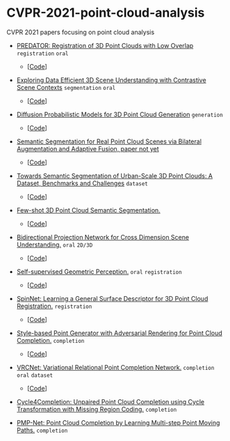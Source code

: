 # CVPR-2021-point-cloud-analysis
CVPR 2021 papers focusing on point cloud analysis

- [PREDATOR: Registration of 3D Point Clouds with Low Overlap](https://arxiv.org/pdf/2011.13005.pdf) `registration` `oral`
  - [[Code](https://github.com/ShengyuH/OverlapPredator)]

- [Exploring Data Efficient 3D Scene Understanding with Contrastive Scene Contexts](https://arxiv.org/pdf/2012.09165.pdf) `segmentation` `oral`
  - [[Code](https://sekunde.github.io/project_efficient/)]

- [Diffusion Probabilistic Models for 3D Point Cloud Generation](https://arxiv.org/pdf/2103.01458.pdf)  `generation`
  - [[Code](https://github.com/luost26/diffusion-point-cloud)]

- [Semantic Segmentation for Real Point Cloud Scenes via Bilateral Augmentation and Adaptive Fusion, paper not yet]()
  - [[Code](https://github.com/ShiQiu0419/BAAF-Net)]

- [Towards Semantic Segmentation of Urban-Scale 3D Point Clouds: A Dataset, Benchmarks and Challenges](https://arxiv.org/pdf/2009.03137.pdf) `dataset`
  - [[Code](https://github.com/QingyongHu/SensatUrban)]

- [Few-shot 3D Point Cloud Semantic Segmentation.]() 
  - [[Code](https://github.com/Na-Z/attMPTI)]

- [Bidirectional Projection Network for Cross Dimension Scene Understanding.]() `oral` `2D/3D`
  - [[Code](https://github.com/wbhu/BPNet)]

- [Self-supervised Geometric Perception.](https://arxiv.org/pdf/2103.03114.pdf) `oral` `registration`
  - [[Code](https://github.com/theNded/SGP)]

- [SpinNet: Learning a General Surface Descriptor for 3D Point Cloud Registration.](https://arxiv.org/pdf/2011.12149.pdf) `registration`
  - [[Code](https://github.com/QingyongHu/SpinNet)]

- [Style-based Point Generator with Adversarial Rendering for Point Cloud Completion.](https://arxiv.org/pdf/2103.02535.pdf)  `completion`
  - [[Code](https://github.com/microsoft/SpareNet)]

- [VRCNet: Variational Relational Point Completion Network.](https://arxiv.org/pdf/2104.10154.pdf)  `completion` `oral` `dataset`
  - [[Code](https://github.com/paul007pl/VRCNet)]


- [Cycle4Completion: Unpaired Point Cloud Completion using Cycle Transformation with Missing Region Coding.](https://arxiv.org/pdf/2103.07838.pdf) `completion`

- [PMP-Net: Point Cloud Completion by Learning Multi-step Point Moving Paths.](https://arxiv.org/pdf/2012.03408.pdf) `completion`
